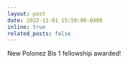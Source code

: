 ```yaml
---
layout: post
date: 2022-11-01 15:59:00-0400
inline: true
related_posts: false
---
```


New Polonez Bis 1 fellowship awarded!
